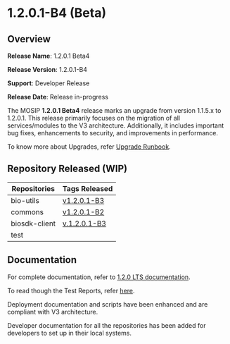 # 1.2.0.1-B4 (Beta)

## Overview

**Release Name**: 1.2.0.1 Beta4

**Release Version**: 1.2.0.1-B4

**Support**: Developer Release

**Release Date**: Release in-progress

The MOSIP **1.2.0.1 Beta4** release marks an upgrade from version 1.1.5.x to 1.2.0.1. This release primarily focuses on the migration of all services/modules to the V3 architecture. Additionally, it includes important bug fixes, enhancements to security, and improvements in performance.

To know more about Upgrades, refer [Upgrade Runbook](../../upgrade-runbook.md).

## Repository Released (WIP)

| **Repositories** | **Tags Released**                                                       |
| ---------------- | ----------------------------------------------------------------------- |
| bio-utils        | [v1.2.0.1-B3](https://github.com/mosip/bio-utils/tree/v1.2.0.1-B3)      |
| commons          | [v1.2.0.1-B2](https://github.com/mosip/commons/tree/v1.2.0.1-B2)        |
| biosdk-client    | [v.1.2.0.1-B3](https://github.com/mosip/biosdk-client/tree/v1.2.0.1-B3) |
| test             |                                                                         |

## Documentation

For complete documentation, refer to [1.2.0 LTS documentation](https://docs.mosip.io/1.2.0/).

To read though the Test Reports, refer [here](https://docs.mosip.io/1.2.0/releases/release-notes-1.2.0.1-b3/test-report-1.2.0.1-b3).

Deployment documentation and scripts have been enhanced and are compliant with V3 architecture.

Developer documentation for all the repositories has been added for developers to set up in their local systems.
